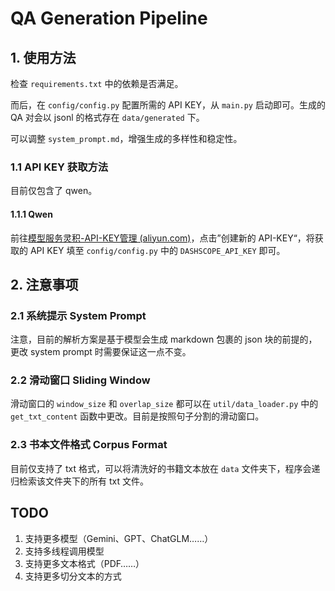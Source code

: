 # QA Generation Pipeline



## 1. 使用方法

检查 `requirements.txt` 中的依赖是否满足。

而后，在 `config/config.py` 配置所需的 API KEY，从 `main.py` 启动即可。生成的 QA 对会以 jsonl 的格式存在 `data/generated` 下。

可以调整 `system_prompt.md`，增强生成的多样性和稳定性。

### 1.1 API KEY 获取方法

目前仅包含了 qwen。

#### 1.1.1 Qwen

前往[模型服务灵积-API-KEY管理 (aliyun.com)](https://dashscope.console.aliyun.com/apiKey)，点击”创建新的 API-KEY“，将获取的 API KEY 填至 `config/config.py` 中的 `DASHSCOPE_API_KEY` 即可。



## 2. 注意事项

### 2.1 系统提示 System Prompt

注意，目前的解析方案是基于模型会生成 markdown 包裹的 json 块的前提的，更改 system prompt 时需要保证这一点不变。

### 2.2 滑动窗口 Sliding Window

滑动窗口的 `window_size` 和 `overlap_size` 都可以在 `util/data_loader.py` 中的 `get_txt_content` 函数中更改。目前是按照句子分割的滑动窗口。

### 2.3 书本文件格式 Corpus Format

目前仅支持了 txt 格式，可以将清洗好的书籍文本放在 `data` 文件夹下，程序会递归检索该文件夹下的所有 txt 文件。



## TODO

1. 支持更多模型（Gemini、GPT、ChatGLM……）
2. 支持多线程调用模型
3. 支持更多文本格式（PDF……）
4. 支持更多切分文本的方式